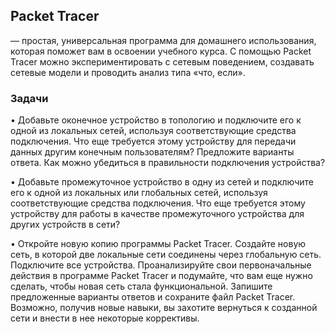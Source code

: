 ## Packet Tracer 

— простая, универсальная программа для домашнего использования, которая поможет вам в освоении учебного курса. С помощью Packet Tracer можно экспериментировать с сетевым поведением, 
создавать сетевые модели и проводить анализ типа «что, если».

### Задачи

•	Добавьте оконечное устройство в топологию и подключите его к одной из локальных сетей, используя соответствующие средства подключения. 
Что еще требуется этому устройству для передачи данных другим конечным пользователям?
Предложите варианты ответа. Как можно убедиться в правильности подключения устройства?

•	Добавьте промежуточное устройство в одну из сетей и подключите его к одной из локальных или глобальных сетей, используя соответствующие средства подключения. 
Что еще требуется этому устройству для работы в качестве промежуточного устройства для других устройств в сети?

•	Откройте новую копию программы Packet Tracer. Создайте новую сеть, в которой две локальные сети соединены через глобальную сеть. Подключите все устройства. 
Проанализируйте свои первоначальные действия в программе Packet Tracer и подумайте, что вам еще нужно сделать, чтобы новая сеть стала функциональной. Запишите предложенные варианты ответов 
и сохраните файл Packet Tracer. Возможно, получив новые навыки, вы захотите вернуться к созданной сети и внести в нее некоторые коррективы.
